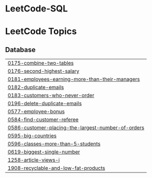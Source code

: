 # LeetCode-SQL
<!---LeetCode Topics Start-->
# LeetCode Topics
## Database
|  |
| ------- |
| [0175-combine-two-tables](https://github.com/Rubab13/LeetCode-SQL/tree/master/0175-combine-two-tables) |
| [0176-second-highest-salary](https://github.com/Rubab13/LeetCode-SQL/tree/master/0176-second-highest-salary) |
| [0181-employees-earning-more-than-their-managers](https://github.com/Rubab13/LeetCode-SQL/tree/master/0181-employees-earning-more-than-their-managers) |
| [0182-duplicate-emails](https://github.com/Rubab13/LeetCode-SQL/tree/master/0182-duplicate-emails) |
| [0183-customers-who-never-order](https://github.com/Rubab13/LeetCode-SQL/tree/master/0183-customers-who-never-order) |
| [0196-delete-duplicate-emails](https://github.com/Rubab13/LeetCode-SQL/tree/master/0196-delete-duplicate-emails) |
| [0577-employee-bonus](https://github.com/Rubab13/LeetCode-SQL/tree/master/0577-employee-bonus) |
| [0584-find-customer-referee](https://github.com/Rubab13/LeetCode-SQL/tree/master/0584-find-customer-referee) |
| [0586-customer-placing-the-largest-number-of-orders](https://github.com/Rubab13/LeetCode-SQL/tree/master/0586-customer-placing-the-largest-number-of-orders) |
| [0595-big-countries](https://github.com/Rubab13/LeetCode-SQL/tree/master/0595-big-countries) |
| [0596-classes-more-than-5-students](https://github.com/Rubab13/LeetCode-SQL/tree/master/0596-classes-more-than-5-students) |
| [0619-biggest-single-number](https://github.com/Rubab13/LeetCode-SQL/tree/master/0619-biggest-single-number) |
| [1258-article-views-i](https://github.com/Rubab13/LeetCode-SQL/tree/master/1258-article-views-i) |
| [1908-recyclable-and-low-fat-products](https://github.com/Rubab13/LeetCode-SQL/tree/master/1908-recyclable-and-low-fat-products) |
<!---LeetCode Topics End-->
